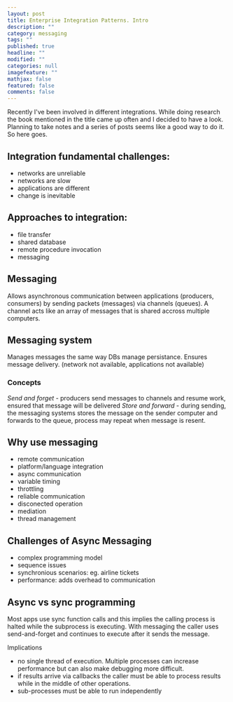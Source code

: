 ```yaml
---
layout: post
title: Enterprise Integration Patterns. Intro
description: ""
category: messaging
tags: ""
published: true
headline: ""
modified: ""
categories: null
imagefeature: ""
mathjax: false
featured: false
comments: false
---
```


Recently I've been involved in different integrations. 
While doing research the book mentioned in the title came up often and I decided to have a look.
Planning to take notes and a series of posts seems like a good way to do it. So here goes.

## Integration fundamental challenges:

- networks are unreliable
- networks are slow
- applications are different
- change is inevitable


## Approaches to integration:

- file transfer
- shared database
- remote procedure invocation
- messaging


## Messaging

Allows asynchronous communication between applications (producers, consumers) by sending packets (messages) via channels (queues).
A channel acts like an array of messages that is shared accross multiple computers.

## Messaging system

Manages messages the same way DBs manage persistance.
Ensures message delivery. (network not available, applications not available)

### Concepts

*Send and forget* - producers send messages to channels and resume work, ensured that message will be delivered
*Store and forward* - during sending, the messaging systems stores the message on the sender computer and forwards to the queue, process may repeat when message is resent.

## Why use messaging

- remote communication
- platform/language integration
- async communication
- variable timing
- throttling
- reliable communication
- disconected operation
- mediation
- thread management


## Challenges of Async Messaging

- complex programming model
- sequence issues
- synchronious scenarios: eg. airline tickets
- performance: adds overhead to communication

## Async vs sync programming

Most apps use sync function calls and this implies the calling process is halted while the subprocess is executing.
With messaging the caller uses send-and-forget and continues to execute after it sends the message. 

Implications

- no single thread of execution. Multiple processes can increase performance but can also make debugging more difficult.
- if results arrive via callbacks the caller must be able to process results while in the middle of other operations. 
- sub-processes must be able to run independently
